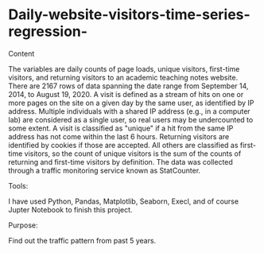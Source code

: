 # Daily-website-visitors-time-series-regression-

Content

The variables are daily counts of page loads, unique visitors, first-time visitors, and returning visitors to an academic teaching notes website. 
There are 2167 rows of data spanning the date range from September 14, 2014, to August 19, 2020. 
A visit is defined as a stream of hits on one or more pages on the site on a given day by the same user, as identified by IP address. 
Multiple individuals with a shared IP address (e.g., in a computer lab) are considered as a single user, so real users may be undercounted to some extent. 
A visit is classified as "unique" if a hit from the same IP address has not come within the last 6 hours. 
Returning visitors are identified by cookies if those are accepted. 
All others are classified as first-time visitors, so the count of unique visitors is the sum of the counts of returning and first-time visitors by definition. 
The data was collected through a traffic monitoring service known as StatCounter.

Tools: 

I have used Python, Pandas, Matplotlib, Seaborn, Execl, and of course Jupter Notebook to finish this project.

Purpose:

Find out the traffic pattern from past 5 years.
